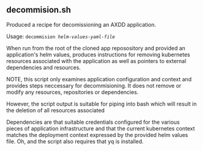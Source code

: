 ## decommision.sh

Produced a recipe for decomissioning an AXDD application.

Usage: <code>decommision *helm-values-yaml-file*</code>

When run from the root of the cloned app reposository and provided
an application's helm values, produces instructions for removing
kubernetes resources associated with the application as well as
pointers to external dependencies and resources.

NOTE, this script only examines application configuration and context
and provides steps neccessary for decommisioning.  It does not remove
or modify any resources, repositories or dependencies.

However, the script output is suitable for piping into bash which will
result in the deletion of all resources associated 

Dependencies are that suitable credentials configured for the various
pieces of application infrastructure and that the current kubernetes
context matches the deployment context expressed by the provided helm
values file.  Oh, and the script also requires that yq is installed.
